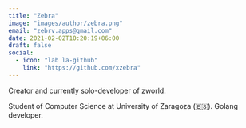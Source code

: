 ```yaml
---
title: "Zebra"
image: "images/author/zebra.png"
email: "zebrv.apps@gmail.com"
date: 2021-02-02T10:20:19+06:00
draft: false
social:
  - icon: "lab la-github"
    link: "https://github.com/xzebra"
---
```


Creator and currently solo-developer of zworld.

Student of Computer Science at University of Zaragoza (🇪🇸). Golang developer.
